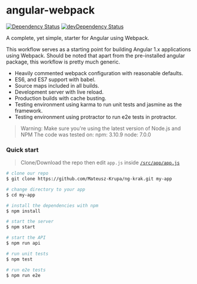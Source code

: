 # angular-webpack

[![Dependency Status](https://david-dm.org/preboot/angular-webpack/status.svg)](https://david-dm.org/preboot/angular-webpack#info=dependencies) [![devDependency Status](https://david-dm.org/preboot/angular-webpack/dev-status.svg)](https://david-dm.org/preboot/angular-webpack#info=devDependencies)

A complete, yet simple, starter for Angular using Webpack.

This workflow serves as a starting point for building Angular 1.x applications using Webpack. Should be noted that apart from the pre-installed angular package, this workflow is pretty much generic.

* Heavily commented webpack configuration with reasonable defaults.
* ES6, and ES7 support with babel.
* Source maps included in all builds.
* Development server with live reload.
* Production builds with cache busting.
* Testing environment using karma to run unit tests and jasmine as the framework.
* Testing environment using protractor to run e2e tests in protractor.

> Warning: Make sure you're using the latest version of Node.js and NPM
> The code was tested on: 
> npm: 3.10.9 
> node: 7.0.0

### Quick start

> Clone/Download the repo then edit `app.js` inside [`/src/app/app.js`](/src/app/app.js)

```bash
# clone our repo
$ git clone https://github.com/Mateusz-Krupa/ng-krak.git my-app

# change directory to your app
$ cd my-app

# install the dependencies with npm
$ npm install

# start the server
$ npm start

# start the API
$ npm run api

# run unit tests 
$ npm test 

# run e2e tests 
$ npm run e2e 